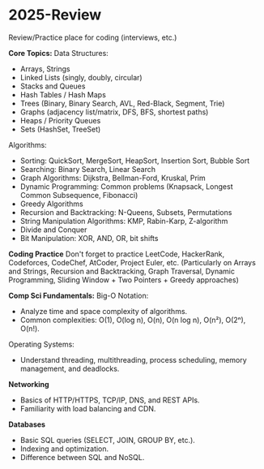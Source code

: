 # 2025-Review

Review/Practice place for coding (interviews, etc.)


**Core Topics:**
Data Structures:
- Arrays, Strings
- Linked Lists (singly, doubly, circular)
- Stacks and Queues
- Hash Tables / Hash Maps
- Trees (Binary, Binary Search, AVL, Red-Black, Segment, Trie)
- Graphs (adjacency list/matrix, DFS, BFS, shortest paths)
- Heaps / Priority Queues
- Sets (HashSet, TreeSet)

Algorithms:
- Sorting: QuickSort, MergeSort, HeapSort, Insertion Sort, Bubble Sort
- Searching: Binary Search, Linear Search
- Graph Algorithms: Dijkstra, Bellman-Ford, Kruskal, Prim
- Dynamic Programming: Common problems (Knapsack, Longest Common Subsequence, Fibonacci)
- Greedy Algorithms
- Recursion and Backtracking: N-Queens, Subsets, Permutations
- String Manipulation Algorithms: KMP, Rabin-Karp, Z-algorithm
- Divide and Conquer
- Bit Manipulation: XOR, AND, OR, bit shifts


**Coding Practice**
Don't forget to practice LeetCode, HackerRank, Codeforces, CodeChef, AtCoder, Project Euler, etc. (Particularly on Arrays and Strings, Recursion and Backtracking, Graph Traversal, Dynamic Programming, Sliding Window + Two Pointers + Greedy approaches)


**Comp Sci Fundamentals:**
Big-O Notation:
- Analyze time and space complexity of algorithms.
- Common complexities: O(1), O(log n), O(n), O(n log n), O(n²), O(2ⁿ), O(n!).

Operating Systems:
- Understand threading, multithreading, process scheduling, memory management, and deadlocks.

**Networking**
- Basics of HTTP/HTTPS, TCP/IP, DNS, and REST APIs.
- Familiarity with load balancing and CDN.

**Databases**
- Basic SQL queries (SELECT, JOIN, GROUP BY, etc.).
- Indexing and optimization.
- Difference between SQL and NoSQL.
